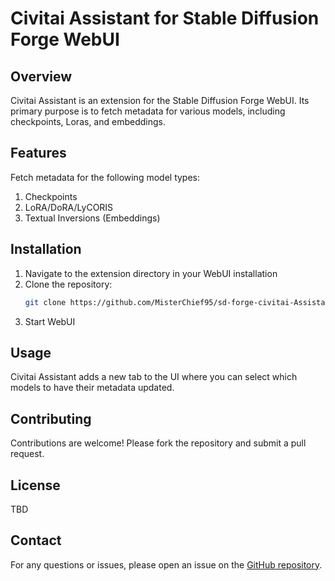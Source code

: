 # Civitai Assistant for Stable Diffusion Forge WebUI

## Overview

Civitai Assistant is an extension for the Stable Diffusion Forge WebUI. Its primary purpose is to fetch metadata for various models, including checkpoints, Loras, and embeddings.

## Features

Fetch metadata for the following model types:
  1. Checkpoints
  1. LoRA/DoRA/LyCORIS
  1. Textual Inversions (Embeddings)

## Installation

1. Navigate to the extension directory in your WebUI installation
1. Clone the repository:
    ```sh
    git clone https://github.com/MisterChief95/sd-forge-civitai-Assistant.git
    ```
1. Start WebUI

## Usage

Civitai Assistant adds a new tab to the UI where you can select which models to have their metadata updated.

## Contributing

Contributions are welcome! Please fork the repository and submit a pull request.

## License

TBD

## Contact

For any questions or issues, please open an issue on the [GitHub repository](https://github.com/MisterChief95/sd-forge-civitai-Assistant/issues).
